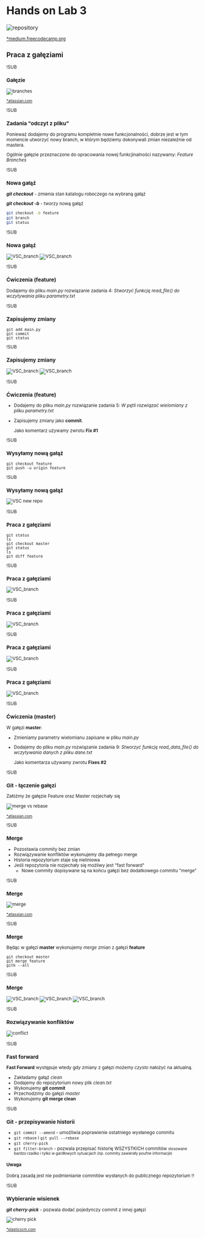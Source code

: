 # Hands on Lab 3
![repository](images/git-history.png)

<small>[*medium.freecodecamp.org](https://medium.freecodecamp.org/understanding-git-for-real-by-exploring-the-git-directory-1e079c15b807)
## Praca z gałęziami

!SUB
### Gałęzie

![branches](images/branches.svg)<!-- .element width="70%" -->

<small>[*atlassian.com](https://www.atlassian.com/git/tutorials)</small>

!SUB
### Zadania "odczyt z pliku"

Ponieważ dodajemy do programu kompletnie nowe funkcjonalności, dobrze jest w tym momencie utworzyć nowy branch, w którym będziemy dokonywali zmian niezależnie od mastera.

Ogólnie gałęzie przeznaczone do opracowania nowej funkcjinalności nazywamy: _Feature Branches_

!SUB
### Nowa gałąź
<!-- .slide: data-background="#bed3f4" data-transition="fade" -->

_**git checkout**_ - zmienia stan katalogu roboczego na wybraną gałąź

_**git checkout -b**_ - tworzy nową gałąź

```bash
git checkout -b feature
git branch
git status
```

!SUB
### Nowa gałąź

![VSC_branch](images/vscode-git-branch1.png)
![VSC_branch](images/vscode-git-branch2.png)

!SUB
### Ćwiczenia (feature)
<!-- .slide: data-background="#f7cd99" data-transition="fade" -->

Dodajemy do pliku *main.py* rozwiązanie zadania 4: *Stworzyć funkcję read_file() do wczytywania pliku parametry.txt*

!SUB
### Zapisujemy zmiany
<!-- .slide: data-background="#bed3f4" data-transition="fade" -->

```
git add main.py
git commit
git status
```

!SUB
### Zapisujemy zmiany

![VSC_branch](images/vscode-git-add.png)
![VSC_branch](images/vscode-commit.png)

!SUB
### Ćwiczenia (feature)
<!-- .slide: data-background="#f7cd99" data-transition="fade" -->

* Dodajemy do pliku *main.py* rozwiązanie zadania 5: *W pętli rozwiązać wielomiany z pliku parametry.txt*
* Zapisujemy zmiany jako **commit**.

  Jako komentarz używamy zwrotu **Fix #1**

!SUB
### Wysyłamy nową gałąź
<!-- .slide: data-background="#bed3f4" data-transition="fade" -->

```
git checkout feature
git push -u origin feature
```

!SUB
### Wysyłamy nową gałąź

![VSC new repo](images/vscode-branch-push.png)


!SUB
### Praca z gałęziami
<!-- .slide: data-background="#bed3f4" data-transition="fade" -->

```
git status
ls
git checkout master
git status
ls
git diff feature
```

!SUB
### Praca z gałęziami

![VSC_branch](images/vscode-branch-history.png)

!SUB
### Praca z gałęziami

![VSC_branch](images/vscode-branch-diff1.png)

!SUB
### Praca z gałęziami

![VSC_branch](images/vscode-branch-diff2.png)

!SUB
### Praca z gałęziami

![VSC_branch](images/vscode-branch-diff3.png)

!SUB
### Ćwiczenia (master)
<!-- .slide: data-background="#f7cd99" data-transition="fade" -->

W gałęzi **master**:

* Zmieniamy parametry wielomianu zapisane w pliku *main.py*
* Dodajemy do pliku *main.py* rozwiązanie zadania 9: *Stworzyć funkcję read_data_file() do wczytywania danych z pliku dane.txt*

  Jako komentarza używamy zwrotu **Fixes #2**

!SUB
### Git - łączenie gałęzi

Załóżmy że gałęzie Feature oraz Master rozjechały się

![merge vs rebase](images/merge_rebase01.svg)<!-- .element width="70%" -->

<small>[*atlassian.com](https://www.atlassian.com/git/tutorials)</small>

!SUB
### Merge

* Pozostawia commity bez zmian
* Rozwiązywanie konfliktów wykonujemy dla pełnego merge
* Historia repozytorium staje się nieliniowa
* Jeśli repozytoria nie rozjechały się możliwy jest "fast forward"
  * Nowe commity dopisywane są na końcu gałęzi bez dodatkowego commitu "merge"

!SUB
### Merge

![merge](images/merge_rebase02.svg)

<small>[*atlassian.com](https://www.atlassian.com/git/tutorials)</small>

!SUB
### Merge
<!-- .slide: data-background="#bed3f4" data-transition="fade" -->

Będąc w gałęzi **master** wykonujemy *merge* zmian z gałęzi **feature**

```
git checkout master
git merge feature
gitk --all
```

!SUB
### Merge

![VSC_branch](images/vscode-merge1.png)
![VSC_branch](images/vscode-merge2.png)
![VSC_branch](images/vscode-merge3.png)

!SUB
### Rozwiązywanie konfliktów

![conflict](images/vscode-conflict.png)

!SUB
### Fast forward
<!-- .slide: data-background="#bed3f4" data-transition="fade" -->

**Fast Forward** występuje wtedy gdy zmiany z gałęzi możemy *czysto* nałożyć na aktualną.

- Zakładamy gałąź *clean*
- Dodajemy do repozytorium nowy plik *clean.txt*
- Wykonujemy **git commit**
- Przechodzimy do gałęzi *master*
- Wykonujemy **git merge clean**

!SUB
### Git - przepisywanie historii
<!-- .slide: data-background="#c6e0a3" data-transition="fade" -->

* `git commit --amend` - umożliwia poprawienie ostatniego wysłanego commitu
* `git rebase` i `git pull --rebase`
* `git cherry-pick`
* `git filter-branch` - pozwala przepisać historię WSZYSTKICH commitów
 <small>stosowane bardzo rzadko i tylko w gardłowych sytuacjach (np. commity zawierały poufne informacje)</small>

#### Uwaga
Dobrą zasadą jest nie podmienianie commitów wysłanych do publicznego repozytorium !!

!SUB
### Wybieranie wisienek
<!-- .slide: data-background="#c6e0a3" data-transition="fade" -->

_**git cherry-pick**_ - pozwala dodać pojedynczy commit z innej gałęzi

![cherry pick](images/cherry-pick.png)

<small>[*plasticscm.com](https://www.plasticscm.com/documentation/advanced-version-control-guide.html#cherry-pick)</small>
